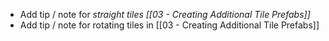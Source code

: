* Add tip / note for *straight tiles [[03 - Creating Additional Tile Prefabs]]*
* Add tip / note for rotating tiles in [[03 - Creating Additional Tile Prefabs]]